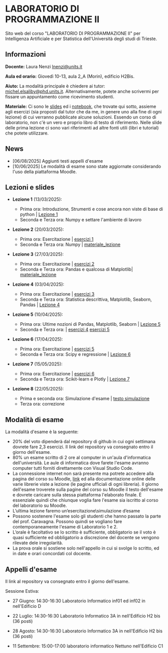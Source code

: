 # LABORATORIO DI PROGRAMMAZIONE II

Sito web del corso "LABORATORIO DI PROGRAMMAZIONE II" per Intelligenza Artificiale e per Statistica dell'Università degli studi di Trieste.

## Informazioni
**Docente:** Laura Nenzi [lnenzi@units.it](mailto:lnenzi@units.it)

**Aula ed orario:** Giovedì 10-13, aula 2_A (Morin), edificio H2Bis.

**Aiuto:** La modalità principale è chiedere ai tutor: [michel.elsaliby@phd.units.it](mailto:michel.elsaliby@phd.units.it). Alternativamente, potete anche scrivermi per fissare un appuntamento come ricevimento studenti.

**Materiale:** Ci sono le [slides](materiale_lezioni) ed i [notebook](materiale_lezioni), che trovate qui sotto, assieme agli esercizi (sia proposti dal tutor che da me, in genere uno alla fine di ogni lezione) di cui verranno pubblicate alcune soluzioni. Essendo un corso di laboratorio, non c'è un vero e proprio libro di testo di riferimento. Nelle slide delle prima lezione ci sono vari riferimenti ad altre fonti utili (libri e tutorial) che potete utilizzare.

## News
- [06/08/2025] Aggiunti testi appelli d'esame
- [10/06/2025] Le modalità di esame sono state aggiornate considerando l'uso della piattaforma Moodle.

## Lezioni e slides

- **Lezione 1** (13/03/2025):
     - Prima ora: Introduzione, Strumenti e cose ancora non viste di base di python | [Lezione 1](materiale_lezioni/Lezione1)
     - Seconda e Terza ora: Numpy e settare l'ambiente di lavoro

- **Lezione 2** (20/03/2025):
     - Prima ora: Esercitazione | [esercizi 1](esercizi/1_Esercizi_lez_1.ipynb)
     - Seconda e Terza ora: Numpy | [materiale_lezione](materiale_lezioni/Lezione2)

- **Lezione 3** (27/03/2025):
     - Prima ora: Esercitazione | [esercizi 2](esercizi/2_Esercizi_lez_2.ipynb)
     - Seconda e Terza ora: Pandas e qualcosa di Matplotlib| [materiale_lezione](materiale_lezioni/Lezione3)
 
- **Lezione 4** (03/04/2025):
     - Prima ora: Esercitazione | [esercizi 3](esercizi/3_Esercizi_lez_3.ipynb)
     - Seconda e Terza ora: Statistica descrittiva, Matplotlib, Seaborn, Pandas | [Lezione 4](materiale_lezioni/Lezione4)

- **Lezione 5** (10/04/2025):
     - Prima ora: Ultime nozioni di  Pandas, Matplotlib, Seaborn  | [Lezione 5](materiale_lezioni/Lezione4)
     - Seconda e Terza ora: | [esercizi 4](esercizi/4_Esercizi_lez_4.ipynb) [esercizi 5](esercizi/5_Esercizi_lez_5.ipynb)   

- **Lezione 6** (17/04/2025):
     - Prima ora: Esercitazione | [esercizi 5](esercizi/5_Esercizi_lez_5.ipynb)
     - Seconda e Terza ora: Scipy e regressione | [Lezione 6](materiale_lezioni/Lezione6)  

- **Lezione 7** (15/05/2025):
     - Prima ora: Esercitazione | [esercizi 6](esercizi/6_Esercizi_lez_6.ipynb)
     - Seconda e Terza ora: Scikit-learn  e Plotly | [Lezione 7](materiale_lezioni/Lezione7)  

- **Lezione 8** (22/05/2025):
     - Prima e seconda ora: Simulazione d'esame | [testo simulazione](esami/simulazEsame.ipynb)
     - Terza ora: correzione

## Modalità di esame
La modalità d'esame è la seguente:
- 20% del voto dipenderà dal repository di github in cui ogni settimana dovrete fare 2,3 esercizi. Il link del repository va consegnato entro il giorno dell'esame.
- 80% un esame scritto di 2 ore al computer in un'aula d'informatica dell'università. Le aule di informatica dove farete l'esame avranno computer tutti forniti direttamente con Visual Studio Code.
- La connessione internet non sarà presente ma potrete accedere alla pagina del corso su Moodle,  [link](https://moodle2.units.it/course/view.php?id=15363) ed alla documentazione online delle varie librerie viste a lezione (le pagine ufficiali di ogni libreria). Il giorno dell'esame troverete sulla pagine del corso su Moodle il testo dell'esame e dovrete caricare sulla stessa piattaforma l'elaborato finale. È essenziale quindi che chiunque voglia fare l'esame sia iscritto al corso del laboratorio su Moodle. 
- L’ultima lezione faremo un’esercitazione\simulazione d’esame
- Possono sostenere l'esame solo gli studenti che hanno passato la parte del prof. Caravagna. Possono quindi se vogliano fare contemporaneamente l'esame di Laboratorio 1 e 2.
- L’orale è facoltativo se lo scritto è sufficiente, obbligatorio se il voto è quasi sufficiente ed obbligatorio a discrezione del docente se vengono rilevate dele irregolarità.
- La prova orale si sostiene solo nell'appello in cui si svolge lo scritto, ed in date e orari concordati col docente.

## Appelli d'esame
Il link al repository va consegnato entro il giorno dell'esame.

Sessione Estiva:
- 27 Giugno: 14:30-16:30 Laboratorio Informatico inf01 ed inf02 in nell'Edificio D 
   
- 22 Luglio: 14:30-16:30 Laboratorio Informatico 3A in nell'Edificio H2 bis (36 posti)
 
- 28 Agosto: 14:30-16:30 Laboratorio Informatico 3A in nell'Edificio H2 bis (36 posti)

- 11 Settembre: 15:00-17:00 laboratorio informatico Nettuno nell'Edificio C1
           





